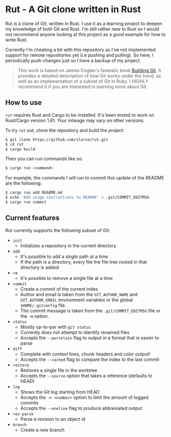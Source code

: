 # Rut - A Git clone written in Rust
Rut is a clone of Git, written in Rust. I use it as a learning project to
deepen my knowledge of both Git and Rust. I'm still rather new to Rust so
I would not recommend anyone looking at this project as a good example for how
to write Rust.

Currently I'm cheating a bit with this repository as I've not implemented
support for remote repositories yet (i.e pushing and pulling). So here,
I periodically push changes just so I have a backup of my project.

> This work is based on James Coglan's fantastic book [Building
> Git](https://shop.jcoglan.com/building-git/). It provides a detailed
> description of how Git works under the hood, as well as an implementation of a
> subset of Git in Ruby. I HIGHLY recommend it if you are interested in learning
> more about Git.

## How to use

`rut` requires Rust and Cargo to be installed. It's been tested to work on
Rust/Cargo version 1.61. Your mileage may vary on other versions.

To try `rut` out, clone the repository and build the project:

```bash
$ git clone https://github.com/slarse/rut.git
$ cd rut
$ cargo build
```

Then you can run commands like so:

```bash
$ cargo run <command>
```

For example, the commands I will run to commit this update of the README are
the following:

```bash
$ cargo run add README.md
$ echo 'Add usage instructions to README' > .git/COMMIT_EDITMSG
$ cargo run commit
```

## Current features

Rut currently supports the following subset of Git:

* `init`
    - Initializes a repository in the current directory
* `add`
    - It's possible to add a _single_ path at a time
    - If the path is a directory, every file the file tree rooted in that
      directory is added
* `rm`
    - It's possible to remove a single file at a time
* `commit`
    - Create a commit of the current index
    - Author and email is taken from the `GIT_AUTHOR_NAME` and
      `GIT_AUTHOR_EMAIL` environment variables or the global `$HOME/.gitconfig`
      file.
    - The commit message is taken from the `.git/COMMIT_EDITMSG` file or the
      `-m` option.
* `status`
    - Mostly up-to-par with `git status`
    - Currently does not attempt to identify renamed files
    - Accepts the `--porcelain` flag to output in a format that is easier to parse
* `diff`
    - Complete with context lines, chunk headers and color output!
    - Accepts the `--cached` flag to compare the index to the last commit
* `restore`
    - Restores a single file in the worktree
    - Accepts the `--source` option that takes a reference (defaults to HEAD)
* `log`
    - Shows the Git log starting from HEAD
    - Accepts the `-n <number>` option to limit the amount of logged commits
    - Accepts the `--oneline` flag to produce abbreviated output
* `rev-parse`
    - Parse a revision to an object id
* `branch`
    - Create a new branch
